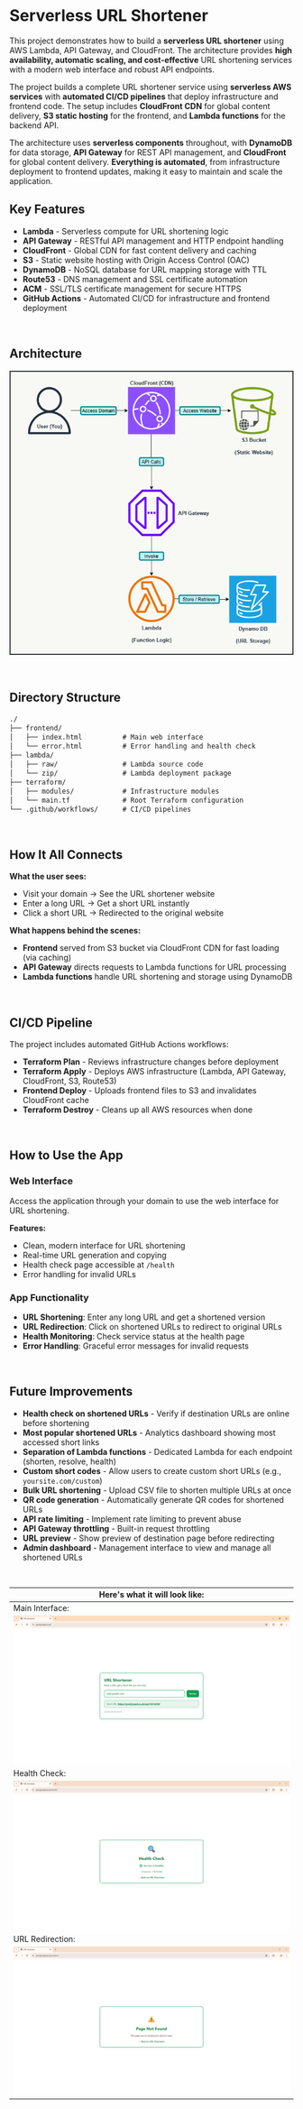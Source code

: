 # Serverless URL Shortener

This project demonstrates how to build a **serverless URL shortener** using AWS Lambda, API Gateway, and CloudFront. The architecture provides **high availability, automatic scaling, and cost-effective** URL shortening services with a modern web interface and robust API endpoints.

The project builds a complete URL shortener service using **serverless AWS services** with **automated CI/CD pipelines** that deploy infrastructure and frontend code. The setup includes **CloudFront CDN** for global content delivery, **S3 static hosting** for the frontend, and **Lambda functions** for the backend API.

The architecture uses **serverless components** throughout, with **DynamoDB** for data storage, **API Gateway** for REST API management, and **CloudFront** for global content delivery. **Everything is automated**, from infrastructure deployment to frontend updates, making it easy to maintain and scale the application.

## Key Features

- **Lambda** - Serverless compute for URL shortening logic
- **API Gateway** - RESTful API management and HTTP endpoint handling
- **CloudFront** - Global CDN for fast content delivery and caching
- **S3** - Static website hosting with Origin Access Control (OAC)
- **DynamoDB** - NoSQL database for URL mapping storage with TTL
- **Route53** - DNS management and SSL certificate automation
- **ACM** - SSL/TLS certificate management for secure HTTPS
- **GitHub Actions** - Automated CI/CD for infrastructure and frontend deployment

<br>

## Architecture

![Workflow Diagram](https://raw.githubusercontent.com/JunedConnect/project-lambda/main/images/workflow-diagram.png)

<br>

## Directory Structure

```
./
├── frontend/
│   ├── index.html          # Main web interface
│   └── error.html          # Error handling and health check
├── lambda/
│   ├── raw/                # Lambda source code
│   └── zip/                # Lambda deployment package
├── terraform/
│   ├── modules/            # Infrastructure modules
│   └── main.tf             # Root Terraform configuration
└── .github/workflows/      # CI/CD pipelines
```

<br>

## How It All Connects

**What the user sees:**
- Visit your domain → See the URL shortener website
- Enter a long URL → Get a short URL instantly
- Click a short URL → Redirected to the original website

**What happens behind the scenes:**
- **Frontend** served from S3 bucket via CloudFront CDN for fast loading (via caching)
- **API Gateway** directs requests to Lambda functions for URL processing
- **Lambda functions** handle URL shortening and storage using DynamoDB


<br>

## CI/CD Pipeline

The project includes automated GitHub Actions workflows:

- **Terraform Plan** - Reviews infrastructure changes before deployment
- **Terraform Apply** - Deploys AWS infrastructure (Lambda, API Gateway, CloudFront, S3, Route53)
- **Frontend Deploy** - Uploads frontend files to S3 and invalidates CloudFront cache
- **Terraform Destroy** - Cleans up all AWS resources when done

<br>

## How to Use the App

### Web Interface

Access the application through your domain to use the web interface for URL shortening.

**Features:**
- Clean, modern interface for URL shortening
- Real-time URL generation and copying
- Health check page accessible at `/health`
- Error handling for invalid URLs

### App Functionality

- **URL Shortening**: Enter any long URL and get a shortened version
- **URL Redirection**: Click on shortened URLs to redirect to original URLs
- **Health Monitoring**: Check service status at the health page
- **Error Handling**: Graceful error messages for invalid requests

<br>

## Future Improvements

- **Health check on shortened URLs** - Verify if destination URLs are online before shortening
- **Most popular shortened URLs** - Analytics dashboard showing most accessed short links
- **Separation of Lambda functions** - Dedicated Lambda for each endpoint (shorten, resolve, health)
- **Custom short codes** - Allow users to create custom short URLs (e.g., `yoursite.com/custom`)
- **Bulk URL shortening** - Upload CSV file to shorten multiple URLs at once
- **QR code generation** - Automatically generate QR codes for shortened URLs
- **API rate limiting** - Implement rate limiting to prevent abuse
- **API Gateway throttling** - Built-in request throttling
- **URL preview** - Show preview of destination page before redirecting
- **Admin dashboard** - Management interface to view and manage all shortened URLs

<br>

|Here's what it will look like:|
|-------|
|Main Interface:|
| ![Main App](https://raw.githubusercontent.com/JunedConnect/project-lambda/main/images/Website.png) |
|Health Check:|
| ![Health Check](https://raw.githubusercontent.com/JunedConnect/project-lambda/main/images/website-health.png) |
|URL Redirection:|
| ![URL Redirection](https://raw.githubusercontent.com/JunedConnect/project-lambda/main/images/Website-Redirection.png) |
